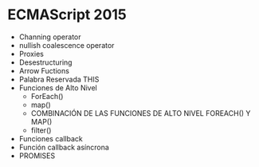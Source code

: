 # ECMAScript 2015

- Channing operator
- nullish coalescence operator
- Proxies
- Desestructuring
- Arrow Fuctions
- Palabra Reservada THIS
- Funciones de Alto Nivel
  - ForEach()
  - map()
  - COMBINACIÓN DE LAS FUNCIONES DE ALTO NIVEL FOREACH() Y MAP()
  - filter()
- Funciones callback
- Función callback asíncrona
- PROMISES

